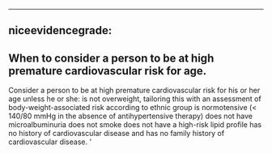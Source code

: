 
---
niceevidencegrade: 
---

## When to consider a person to be at high premature cardiovascular risk for age.
Consider a person to be at high premature cardiovascular risk for his or her age unless he or she:
is not overweight, tailoring this with an assessment of body-weight-associated risk according to ethnic group
is normotensive (< 140/80 mmHg in the absence of antihypertensive therapy)
does not have microalbuminuria
does not smoke
does not have a high-risk lipid profile
has no history of cardiovascular disease and
has no family history of cardiovascular disease.
'

